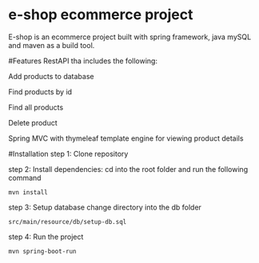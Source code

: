 # e-shop ecommerce project


E-shop is an ecommerce project built with spring framework, java mySQL and maven
as a build tool.

#Features
RestAPI tha includes the following:


Add products to database


Find products by id


Find all products


Delete product

Spring MVC with thymeleaf template engine for viewing product details

#Installation
step 1: Clone repository

step 2: Install dependencies: cd into the root folder and run the following command


`mvn install`


step 3: Setup database change directory into the db folder

`src/main/resource/db/setup-db.sql`

step 4: Run the project

`mvn spring-boot-run`


